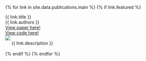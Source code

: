 {% for link in site.data.publications.main %}
{% if link.featured %} 
<div class="featured-pub">
  <div class="pub-row">
    <div class="col-sm-12">
      <div class="title">{{ link.title }}</div>
      <div class="authors">{{ link.authors }}</div>
    </div>
  </div>
  <div class="pub-row">
    <div class="content-links">
      <div class="content-link">
        <a href="{{ link.pdf}}">View paper here!</a>
      </div>
      <div class="content-link">
        <a href="{{ link.code}}">View code here!</a>
      </div>
    </div>
  </div>
  <div class="pub-row">
      <img src="{{ link.image_big }}" class="featured-pub-img img-fluid z-depth-1" style="margin: auto;">
  </div>
  <div class="pub-row">
    <div class="col-sm-12" style="position: relative;padding-right: 15px;padding-left: 20px;">
      {{ link.description }}
    </div>
  </div>
</div>
<br>
{% endif %}
{% endfor %}